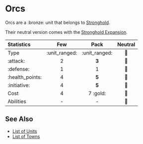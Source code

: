 # Orcs

Orcs are a :bronze: unit that belongs to [Stronghold](../towns/stronghold.md).

Their neutral version comes with the [Stronghold Expansion](../content.md).


| Statistics | Few | Pack | Neutral |
| :--- | :---: | :---: | :---: |
| Type | :unit_ranged: | :unit_ranged: | 🚧 |
| :attack: | 2 | **3** | 🚧 |
| :defense: | 1 | 1 | 🚧 |
| :health_points: | 4 | **5** | 🚧 |
| :initiative: | 4 | **5** | 🚧 |
| Cost | 4 | 7 :gold: | 🚧 |
| Abilities | - | - | 🚧 |


## See Also

- [List of Units](index.md)
- [List of Towns](../towns/index.md)
